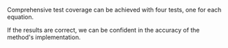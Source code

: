 Comprehensive test coverage can be achieved with
four tests, one for each equation.

If the results are correct, we can be confident in
the accuracy of the method's implementation.
